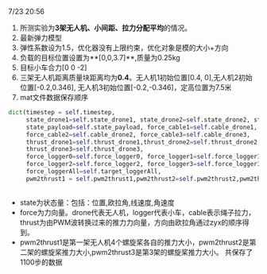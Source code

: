 7/23 20:56

1. 所测实验为**3架无人机、小间距、拉力分配平均**的情况。
2. 最新弹力模型
3. 弹性系数设为1.5，优化器没有上限约束，优化对象是模的大小+方向
4. 负载的目标位置设置为**[0,0,3.7]**,质量为0.25kg
5. 目标小车合力[0 0 -2]
6. 三架无人机距离质量块距离均为**0.4**。无人机1初始位置[0.4, 0],无人机2初始位置[-0.2,0.346], 无人机3初始位置[-0.2,-0.346]，定高位置为7.5米
7. mat文件数据保存顺序

```python
dict(timestep = self.timestep,
     state_drone1=self.state_drone1, state_drone2=self.state_drone2, state_drone3=self.state_drone3,
     state_payload=self.state_payload, force_cable1=self.cable_drone1,
     force_cable2=self.cable_drone2, force_cable3=self.cable_drone3,
     thrust_drone1=self.thrust_drone1,thrust_drone2=self.thrust_drone2,
     thrust_drone3=self.thrust_drone3,
     force_logger0=self.force_logger0, force_logger1=self.force_logger1,
     force_logger2=self.force_logger2, force_logger3=self.force_logger3,
     force_loggerAll=self.target_loggerAll,
     pwm2thrust1 = self.pwm2thrust1,pwm2thrust2=self.pwm2thrust2,pwm2thrust3=self.pwm2thrust3))
  
```

- state为状态量：包括：位置,欧拉角,线速度,角速度
- force为力向量。drone代表无人机，logger代表小车，cable表示绳子拉力，thrust为由PWM波转换过来的推力力向量，方向由欧拉角通过zyx的顺序得到。
- pwm2thrust1是第一架无人机4个螺旋桨各自的推力大小，pwm2thrust2是第二架的螺旋桨推力大小,pwm2thrust3是第3架的螺旋桨推力大小。
    共保存了1100步的数据
